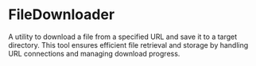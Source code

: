 # FileDownloader
A utility to download a file from a specified URL and save it to a target directory. This tool ensures efficient file retrieval and storage by handling URL connections and managing download progress.
